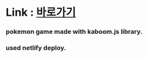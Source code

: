 # Link : [바로가기](https://mt-kaboom-pokemon.netlify.app/)

### pokemon game made with kaboom.js library.
### used netlify deploy.